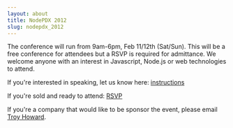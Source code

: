 ```yaml
---
layout: about
title: NodePDX 2012
slug: nodepdx_2012
---
```

The conference will run from 9am-6pm, Feb 11/12th (Sat/Sun). This will be a free conference for attendees but a RSVP is required for admittance. We welcome anyone with an interest in Javascript, Node.js or web technologies to attend.

If you're interested in speaking, let us know here: [instructions](https://github.com/nodepdx/nodepdx.github.com/blob/gh-pages/proposals/README.md)

If you're sold and ready to attend: [RSVP](http://lanyrd.com/2012/nodepdx/)

If you're a company that would like to be sponsor the event, please email [Troy Howard](mailto:thoward37@gmail.com).